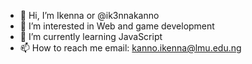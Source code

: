 - 👋 Hi, I’m Ikenna or @ik3nnakanno
- 👀 I’m interested in Web and game development 
- 🌱 I’m currently learning JavaScript 
- 📫 How to reach me email: kanno.ikenna@lmu.edu.ng

<!---
ik3nnakanno/ik3nnakanno is a ✨ special ✨ repository because its `README.md` (this file) appears on your GitHub profile.
You can click the Preview link to take a look at your changes.
--->
